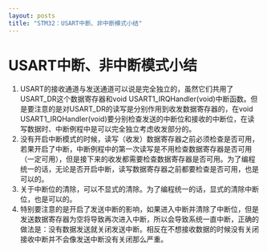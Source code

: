 ```yaml
---
layout: posts
title: "STM32：USART中断、非中断模式小结"
---
```


# USART中断、非中断模式小结

1. USART的接收通道与发送通道可以说是完全独立的，虽然它们共用了USART_DR这个数据寄存器和void USART1_IRQHandler(void)中断函数。但是要注意的是对USART_DR的读写是分别作用到收发数据寄存器的，在void USART1_IRQHandler(void)要分别检查发送的中断位和接收的中断位，在读写数据时、中断例程中是可以完全独立考虑收发部分的。
2. 没有开启中断模式的时候，读写（收发）数据寄存器之前必须检查是否可用，若果开启了中断，中断例程中的第一次读写是不用检查数据寄存器是否可用（一定可用），但是接下来的收发都需要检查数据寄存器是否可用。为了编程统一的话，无论是否开启中断，读写数据寄存器之前都要检查是否可用，也是可以的。
3. 关于中断位的清除，可以不显式的清除。为了编程统一的话，显式的清除中断位，也是可以的。
4. 特别要注意的是开启了发送中断的影响，如果进入中断并清除了中断位，但是发送数据寄存器为空将导致再次进入中断，所以会导致系统一直中断，正确的做法是：没有数据发送就关闭发送中断。相反在不想接收数据的时候没有关闭接收中断并不会像发送中断没有关闭那么严重。